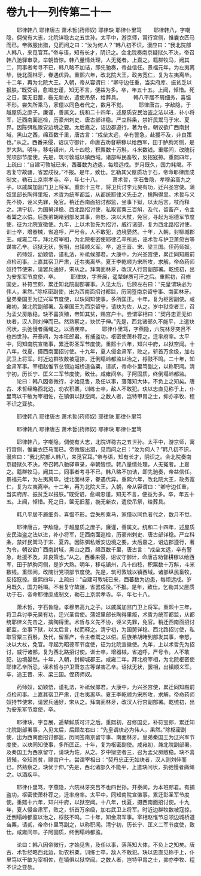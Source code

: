 # 卷九十一列传第二十一

　　耶律韩八 耶律唐古 萧术哲(药师奴) 耶律玦 耶律仆里笃 　　耶律韩八，字嘲隐，倜傥有大志，北院详稳古之五世孙。太平中，游京师，寓行宫侧，惟囊衣匹马而已。帝微服出猎，见而问之曰：“汝为何人？”韩八初不识，漫应曰：“我北院部人韩八，来觅官耳。”帝与语，知有长才，阴识之。会北院奏南京疑狱久不决，帝召韩八驰驿审录，举朝皆惊。韩八量情处理，人无冤者。上嘉之。籍群牧马，阙其二，同事者考寻不已，韩八略不加诘，即先驰奏，帝益信任。景福元年，为左夷离毕，徙北面林牙，眷遇优异。重熙六年，改北院大王，政务宽仁，复为左夷离毕。十二年，再为北院大王。入朝，帝从容谓曰：“卿守边任重，当实府库、振贫乏以报朕。”既受诏，愈竭忠谨，知无不言，便益为多。卒，年五十五。上闻，悼惜。死之日，箧无旧蓄，椸无新衣，遣使吊祭，给葬具。 　　韩八平居不屑细务，喜愠不形。尝失所乘马，家僮以同色者代之，数月不觉。 　　耶律唐古，字敌隐，于越屋质之庶子。廉谨，善属文。统和二十四年，述屋质安民治盗之法以进，补小将军，迁西南面巡检，历豪州刺史、唐古部详稳。严立科条，禁奸民鬻马于宋、夏界。因陈弭私贩安边境之要。太后嘉之，诏边郡遵行，著为令。朝议欲广西南封域，黑山之西，绵亘数千里，唐古言：“戍垒太远，卒有警急，赴援不及，非良策也。”从之。西番来侵，诏议守御计，命唐古劝督耕稼以给西军，田于胪朐河侧，是岁大熟。明年，移屯镇州，凡十四稔，积粟数十万斛，斗米数钱。重熙间，改隗衍党项部节度使。先是，筑可敦城以镇西域。诸部纵民畜牧，反招寇掠。重熙四年，上疏曰：“自建可敦城已来，西蕃数为边患，每烦远戍。岁月既久，国力耗竭。不若复守故疆，省罢戍役。”不报。是年，致仕。乞勒其父屋质功于石，帝命耶律庶成制文，勒石上京崇孝寺。卒，年七十八。 　　萧术哲，字石鲁隐，孝穆弟高九之子。以戚属加监门卫上将军。重熙十三年，将卫兵讨李元昊有功，迁兴圣宫使。蒲奴里部长陶得里叛，术哲为统军都监，从都统耶律义先击之，擒陶得里。术哲与义先不协，诬义先罪，免官。稍迁西南面招讨都监，坐事下狱，以太后言，杖而释之。清宁初，为国舅详稳、西北路招讨使，私取官粟三百斛，及代，留畜产，令主者鬻之以偿。后族弟胡睹到部发其事，帝怒，决以大杖，免官。寻起为昭德军节度使，征为北院宣徽使。九年，上以术哲先为招讨，威行诸部，复为西北路招讨使。训士卒，增器械，省追呼，严号令。人不敢犯，边境晏然。十年，入朝，封柳城郡王。咸雍二年，拜北府宰相，为北院枢密使耶律乙辛所忌，诬术哲与护卫萧忽古等谋害乙辛。诏狱无状，罢相，出镇顺义军。卒，追王晋、宋、梁三国。侄药师奴。 　　药师奴，幼颖悟，谨礼法，补祗候郎君。大康中，为兴圣宫使，累迁同知殿前点检司事。上嘉其宿卫严肃，迁右夷离毕。夏王李乾顺为宋所攻，求解，帝命药师奴持节使宋，请罢兵通好，宋从之。拜南面林牙，改汉人行宫副部署。乾统初，出为安东军节度使，卒。 　　耶律玦，字吾展，遥辇鲜质可汗之后。重熙初，召修国史，补符宝郎，累迁知北院副部署事。入见太后，后顾左右曰：“先皇谓玦必为伟人，果然。”除枢密副使，出为西南面招讨都监，历同签南京留守事、南面林牙。皇弟秦国王为辽兴军节度使，以玦同知使事，多所匡正。十年，复为枢密副使。咸雍初，兼北院副部署。及秦国王为西京留守，请玦为佐，从之。岁中狱空者三，召为孟父房敞稳。玦不喜货殖，帝知其贫，赐宫户十。尝谓宰相曰：“契丹忠正无如玦者，汉人则刘伸而已。然熟察之，玦优于伸。”先是，西北诸部久不能平，上遣玦问状，执弛慢者痛绳之。以酒疾卒。 　　耶律仆里笃，字燕隐，六院林牙突吕不也四世孙。开泰间，为本班郎君。有捕盗功，枢密使萧朴荐之，迁率府率。太平中，同知南院宣徽事，累迁彰圣军节度使。重熙十六年，知兴中府，以狱空闻。十八年，伐夏，摄西南面招讨使。十九年，夏人侵金肃军，败之，斩首万余级，加右武卫上将军。时近边群牧数被寇掠，迁倒塌岭都监以治之，桴鼓不鸣。二十年，知金肃军事。宰相赵惟节总领边城桥道刍粟，请贰，帝命仆里笃副之，以称职闻。清宁初，历长宁、匡义二军节度使，致仕。咸雍间卒。子阿固质，终倒塌岭都监。 　　论曰：韩八因帝微行，才始见售，及任以事，落落知大体，不负上之知矣。唐古、术哲经略西北边，劝农积粟，训练士卒，敌人不敢犯。玦以忠直见称于上，仆里笃以干敏为宰相佐，在镇俱以狱空闻。之数人者，岂特甲胄之士，抑亦李牧、程不识之亚欤。

　　耶律韩八 耶律唐古 萧术哲(药师奴) 耶律玦 耶律仆里笃

　　耶律韩八 耶律唐古 萧术哲(药师奴) 耶律玦 耶律仆里笃

　　耶律韩八，字嘲隐，倜傥有大志，北院详稳古之五世孙。太平中，游京师，寓行宫侧，惟囊衣匹马而已。帝微服出猎，见而问之曰：“汝为何人？”韩八初不识，漫应曰：“我北院部人韩八，来觅官耳。”帝与语，知有长才，阴识之。会北院奏南京疑狱久不决，帝召韩八驰驿审录，举朝皆惊。韩八量情处理，人无冤者。上嘉之。籍群牧马，阙其二，同事者考寻不已，韩八略不加诘，即先驰奏，帝益信任。景福元年，为左夷离毕，徙北面林牙，眷遇优异。重熙六年，改北院大王，政务宽仁，复为左夷离毕。十二年，再为北院大王。入朝，帝从容谓曰：“卿守边任重，当实府库、振贫乏以报朕。”既受诏，愈竭忠谨，知无不言，便益为多。卒，年五十五。上闻，悼惜。死之日，箧无旧蓄，椸无新衣，遣使吊祭，给葬具。

　　韩八平居不屑细务，喜愠不形。尝失所乘马，家僮以同色者代之，数月不觉。

　　耶律唐古，字敌隐，于越屋质之庶子。廉谨，善属文。统和二十四年，述屋质安民治盗之法以进，补小将军，迁西南面巡检，历豪州刺史、唐古部详稳。严立科条，禁奸民鬻马于宋、夏界。因陈弭私贩安边境之要。太后嘉之，诏边郡遵行，著为令。朝议欲广西南封域，黑山之西，绵亘数千里，唐古言：“戍垒太远，卒有警急，赴援不及，非良策也。”从之。西番来侵，诏议守御计，命唐古劝督耕稼以给西军，田于胪朐河侧，是岁大熟。明年，移屯镇州，凡十四稔，积粟数十万斛，斗米数钱。重熙间，改隗衍党项部节度使。先是，筑可敦城以镇西域。诸部纵民畜牧，反招寇掠。重熙四年，上疏曰：“自建可敦城已来，西蕃数为边患，每烦远戍。岁月既久，国力耗竭。不若复守故疆，省罢戍役。”不报。是年，致仕。乞勒其父屋质功于石，帝命耶律庶成制文，勒石上京崇孝寺。卒，年七十八。

　　萧术哲，字石鲁隐，孝穆弟高九之子。以戚属加监门卫上将军。重熙十三年，将卫兵讨李元昊有功，迁兴圣宫使。蒲奴里部长陶得里叛，术哲为统军都监，从都统耶律义先击之，擒陶得里。术哲与义先不协，诬义先罪，免官。稍迁西南面招讨都监，坐事下狱，以太后言，杖而释之。清宁初，为国舅详稳、西北路招讨使，私取官粟三百斛，及代，留畜产，令主者鬻之以偿。后族弟胡睹到部发其事，帝怒，决以大杖，免官。寻起为昭德军节度使，征为北院宣徽使。九年，上以术哲先为招讨，威行诸部，复为西北路招讨使。训士卒，增器械，省追呼，严号令。人不敢犯，边境晏然。十年，入朝，封柳城郡王。咸雍二年，拜北府宰相，为北院枢密使耶律乙辛所忌，诬术哲与护卫萧忽古等谋害乙辛。诏狱无状，罢相，出镇顺义军。卒，追王晋、宋、梁三国。侄药师奴。

　　药师奴，幼颖悟，谨礼法，补祗候郎君。大康中，为兴圣宫使，累迁同知殿前点检司事。上嘉其宿卫严肃，迁右夷离毕。夏王李乾顺为宋所攻，求解，帝命药师奴持节使宋，请罢兵通好，宋从之。拜南面林牙，改汉人行宫副部署。乾统初，出为安东军节度使，卒。

　　耶律玦，字吾展，遥辇鲜质可汗之后。重熙初，召修国史，补符宝郎，累迁知北院副部署事。入见太后，后顾左右曰：“先皇谓玦必为伟人，果然。”除枢密副使，出为西南面招讨都监，历同签南京留守事、南面林牙。皇弟秦国王为辽兴军节度使，以玦同知使事，多所匡正。十年，复为枢密副使。咸雍初，兼北院副部署。及秦国王为西京留守，请玦为佐，从之。岁中狱空者三，召为孟父房敞稳。玦不喜货殖，帝知其贫，赐宫户十。尝谓宰相曰：“契丹忠正无如玦者，汉人则刘伸而已。然熟察之，玦优于伸。”先是，西北诸部久不能平，上遣玦问状，执弛慢者痛绳之。以酒疾卒。

　　耶律仆里笃，字燕隐，六院林牙突吕不也四世孙。开泰间，为本班郎君。有捕盗功，枢密使萧朴荐之，迁率府率。太平中，同知南院宣徽事，累迁彰圣军节度使。重熙十六年，知兴中府，以狱空闻。十八年，伐夏，摄西南面招讨使。十九年，夏人侵金肃军，败之，斩首万余级，加右武卫上将军。时近边群牧数被寇掠，迁倒塌岭都监以治之，桴鼓不鸣。二十年，知金肃军事。宰相赵惟节总领边城桥道刍粟，请贰，帝命仆里笃副之，以称职闻。清宁初，历长宁、匡义二军节度使，致仕。咸雍间卒。子阿固质，终倒塌岭都监。

　　论曰：韩八因帝微行，才始见售，及任以事，落落知大体，不负上之知矣。唐古、术哲经略西北边，劝农积粟，训练士卒，敌人不敢犯。玦以忠直见称于上，仆里笃以干敏为宰相佐，在镇俱以狱空闻。之数人者，岂特甲胄之士，抑亦李牧、程不识之亚欤。